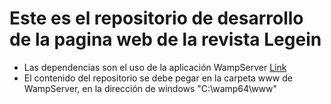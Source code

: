 # Este es el repositorio de desarrollo de la pagina web de la revista Legein
- Las dependencias son el uso de la aplicación WampServer [Link](https://www.wampserver.com/en/)
- El contenido del repositorio se debe pegar en la carpeta www de WampServer, en la dirección de windows "C:\wamp64\www"
